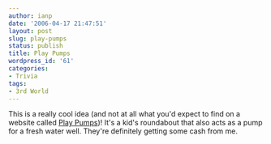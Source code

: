 ```yaml
---
author: ianp
date: '2006-04-17 21:47:51'
layout: post
slug: play-pumps
status: publish
title: Play Pumps
wordpress_id: '61'
categories:
- Trivia
tags:
- 3rd World
---
```


This is a really cool idea (and not at all what you'd expect to find on
a website called [Play Pumps](http://www.playpumps.org/))! It's a kid's
roundabout that also acts as a pump for a fresh water well. They're
definitely getting some cash from me.
